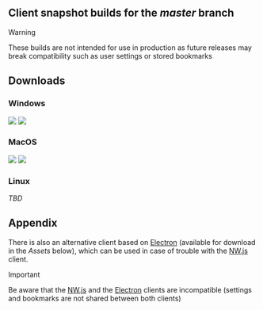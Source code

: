 ## Client snapshot builds for the _master_ branch

> [!WARNING]
> These builds are not intended for use in production as future releases may break compatibility such as user settings or stored bookmarks

## Downloads

### Windows
[![](https://img.shields.io/github/downloads/manga-download/haruneko/{TAG}/{WIN_64_ZIP}.svg?label=Windows%2064-Bit%20Portable%20%28zip%29&logo=windows&logoColor=00a1f1)](https://github.com/manga-download/haruneko/releases/download/{TAG}/{WIN_64_ZIP})
[![](https://img.shields.io/github/downloads/manga-download/haruneko/{TAG}/{WIN_32_ZIP}.svg?label=Windows%2032-Bit%20Portable%20%28zip%29&logo=windows&logoColor=00a1f1)](https://github.com/manga-download/haruneko/releases/download/{TAG}/{WIN_32_ZIP})

### MacOS
[![](https://img.shields.io/github/downloads/manga-download/haruneko/{TAG}/{MACOS_X64_DMG}.svg?label=macOS%2064-Bit%20Intel%20Core%20(dmg)&logo=apple&logoColor=%23a2aaad)](https://github.com/manga-download/haruneko/releases/download/{TAG}/{MACOS_X64_DMG})
[![](https://img.shields.io/github/downloads/manga-download/haruneko/{TAG}/{MACOS_ARM64_DMG}.svg?label=macOS%2064-Bit%20Apple%20Silicon%20(dmg)&logo=apple&logoColor=%23a2aaad)](https://github.com/manga-download/haruneko/releases/download/{TAG}/{MACOS_ARM64_DMG})

### Linux

_TBD_

## Appendix

There is also an alternative client based on [Electron](https://www.electronjs.org) (available for download in the _Assets_ below), which can be used in case of trouble with the [NW.js](https://nwjs.io) client.

> [!IMPORTANT]
> Be aware that the [NW.js](https://nwjs.io) and the [Electron](https://www.electronjs.org) clients are incompatible (settings and bookmarks are not shared between both clients)